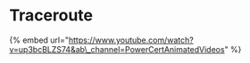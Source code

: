 # Traceroute

{% embed url="https://www.youtube.com/watch?v=up3bcBLZS74&ab\_channel=PowerCertAnimatedVideos" %}



